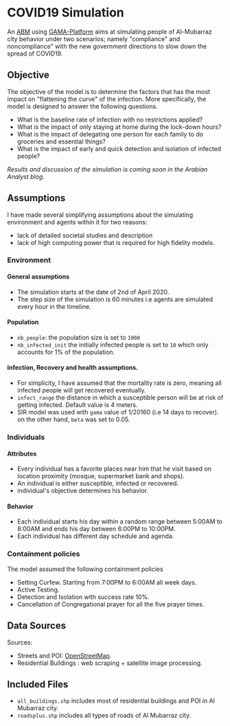 # COVID19 Simulation
An [ABM](https://en.wikipedia.org/wiki/Agent-based_model) using [GAMA-Platform](https://gama-platform.github.io/) aims at simulating people of Al-Mubarraz city behavior under two scenarios; namely "compliance" and noncompliance" with the new government directions to slow down the spread of COVID19.

## Objective
The objective of the model is to determine the factors that has the most impact on "flattening the curve" of the infection. More specifically, the model is designed to answer the following questions.

- What is the baseline rate of infection with no restrictions applied?
- What is the impact of only staying at home during the lock-down hours?
- What is the impact of delegating one person for each family to do groceries and essential things?
- What is the impact of early and quick detection and isolation of infected people?

*Results and discussion of the simulation is coming soon in the Arabian Analyst blog.*

## Assumptions
I have made several simplifying assumptions about the simulating environment and agents within it for two reasons:

- lack of detailed societal studies and description
- lack of high computing power that is required for high fidelity models.

### Environment

#### General assumptions
- The simulation starts at the date of 2nd of April 2020.
- The step size of the simulation is 60 minutes i.e agents are simulated every hour in the timeline.

#### Population
- `nb_people`: the population size is set to `1000`
- `nb_infected_init` the initially infected people is set to `10` which only accounts for 1% of the population.

#### Infection, Recovery and health assumptions.
- For simplicity, I have assumed that the mortality rate is zero, meaning all infected people will get recovered eventually.
- `infect_range` the distance in which a susceptible person will be at risk of getting infected. Default value is 4 meters.
- SIR model was used with `gama` value of 1/20160 (i.e 14 days to recover). on the other hand, `beta` was set to 0.05.

### Individuals

#### Attributes
- Every individual has a favorite places near him that he visit based on location proximity (mosque, supermarket bank and shops).
- An individual is either susceptible, infected or recovered.
- individual's objective determines his behavior.

#### Behavior
- Each individual starts his day within a random range between 5:00AM to 8:00AM and ends his day between 6:00PM to 10:00PM.
- Each individual has different day schedule and agenda.

### Containment policies
The model assumed the following containment policies
- Setting Curfew. Starting from 7:00PM to 6:00AM all week days.
- Active Testing.
- Detection and Isolation with success rate 10%.  
- Cancellation of Congregational prayer for all the five prayer times.

## Data Sources
Sources:
- Streets and POI: [OpenStreetMap](https://www.openstreetmap.org).
- Residential Buildings : web scraping + satellite image processing.

## Included Files
- `all_buildings.shp` includes most of residential buildings and POI in Al Mubarraz city.
- `roadsplus.shp`  includes all types of roads of Al Mubarraz city.
